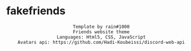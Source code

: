 # fakefriends
<center>

<p align="middle">

    Template by rain#1000
    Friends website theme
    Languages: Html5, CSS, JavaScript
    Avatars api: https://github.com/Hadi-Koubeissi/discord-web-api
